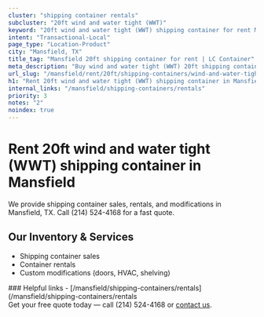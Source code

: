 ```yaml
---
cluster: "shipping container rentals"
subcluster: "20ft wind and water tight (WWT)"
keyword: "20ft wind and water tight (WWT) shipping container for rent Mansfield, TX"
intent: "Transactional-Local"
page_type: "Location-Product"
city: "Mansfield, TX"
title_tag: "Mansfield 20ft shipping container for rent | LC Container"
meta_description: "Buy wind and water tight (WWT) 20ft shipping container rent with local delivery in Mansfield, TX. LC Container — local Since 2003. Request a fast quote today."
url_slug: "/mansfield/rent/20ft/shipping-containers/wind-and-water-tight-wwt"
h1: "Rent 20ft wind and water tight (WWT) shipping container in Mansfield"
internal_links: "/mansfield/shipping-containers/rentals"
priority: 3
notes: "2"
noindex: true
---
```


# Rent 20ft wind and water tight (WWT) shipping container in Mansfield

We provide shipping container sales, rentals, and modifications in Mansfield, TX. Call (214) 524-4168 for a fast quote.

## Our Inventory & Services
- Shipping container sales
- Container rentals
- Custom modifications (doors, HVAC, shelving)

<div data-section="internal-links">
### Helpful links
- [/mansfield/shipping-containers/rentals](/mansfield/shipping-containers/rentals
</div>

<div data-section="cta">
Get your free quote today — call (214) 524-4168 or <a href="/contact">contact us</a>.
</div>

<script type="application/ld+json">{"@context":"https://schema.org","@type":"FAQPage","mainEntity":[{"@type":"Question","name":"How much does delivery cost in Mansfield, TX?","acceptedAnswer":{"@type":"Answer","text":"Delivery costs vary by distance and container size. Most deliveries in Mansfield, TX range from $150-$300. Call (214) 524-4168 for an exact quote based on your specific location."}},{"@type":"Question","name":"Do you offer financing or payment plans?","acceptedAnswer":{"@type":"Answer","text":"We accept major credit cards, checks, and can discuss commercial terms for bulk purchases. Call (214) 524-4168 to discuss options."}},{"@type":"Question","name":"Can you customize containers in Mansfield, TX?","acceptedAnswer":{"@type":"Answer","text":"Yes — we perform modifications like doors, HVAC, insulation, and shelving. Request a custom quote at (214) 524-4168 or via our contact form."}}]}</script>
